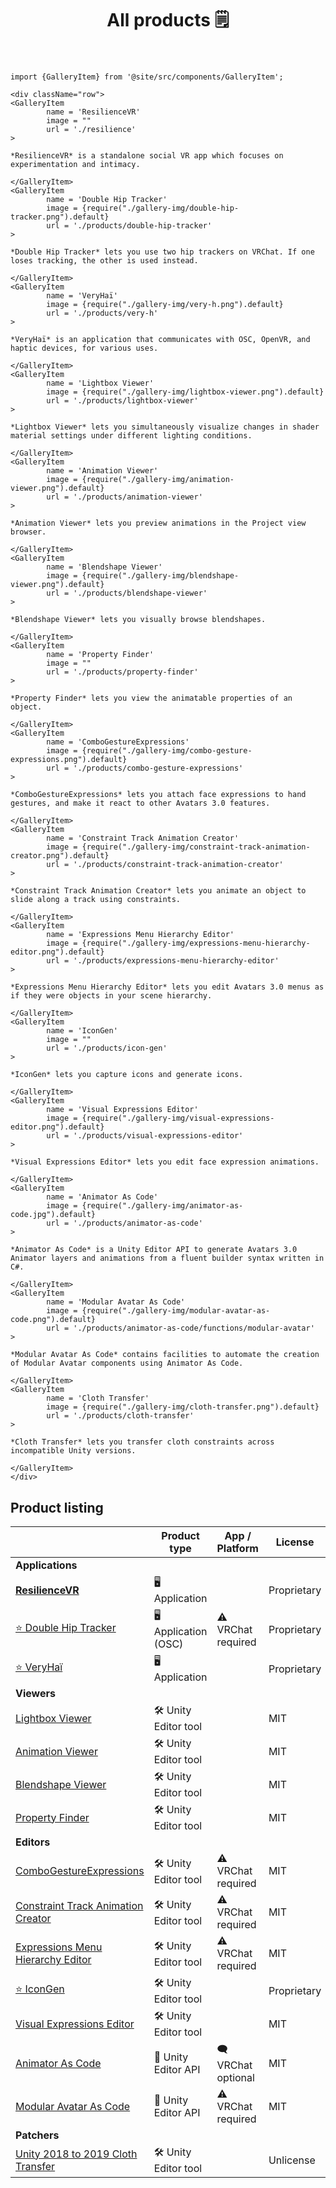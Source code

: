 ﻿---
title: All products 🗒️
sidebar_position: 1
hide_table_of_contents: true
hide_title: true
---

```mdx-code-block
import {GalleryItem} from '@site/src/components/GalleryItem';

<div className="row">
<GalleryItem 
        name = 'ResilienceVR'
        image = ""
        url = './resilience'
>

*ResilienceVR* is a standalone social VR app which focuses on experimentation and intimacy.

</GalleryItem>
<GalleryItem 
        name = 'Double Hip Tracker'
        image = {require("./gallery-img/double-hip-tracker.png").default}
        url = './products/double-hip-tracker'
>

*Double Hip Tracker* lets you use two hip trackers on VRChat. If one loses tracking, the other is used instead.

</GalleryItem>
<GalleryItem 
        name = 'VeryHaï'
        image = {require("./gallery-img/very-h.png").default}
        url = './products/very-h'
>

*VeryHaï* is an application that communicates with OSC, OpenVR, and haptic devices, for various uses.

</GalleryItem>
<GalleryItem 
        name = 'Lightbox Viewer'
        image = {require("./gallery-img/lightbox-viewer.png").default}
        url = './products/lightbox-viewer'
>

*Lightbox Viewer* lets you simultaneously visualize changes in shader material settings under different lighting conditions.

</GalleryItem>
<GalleryItem 
        name = 'Animation Viewer'
        image = {require("./gallery-img/animation-viewer.png").default}
        url = './products/animation-viewer'
>

*Animation Viewer* lets you preview animations in the Project view browser.

</GalleryItem>
<GalleryItem 
        name = 'Blendshape Viewer'
        image = {require("./gallery-img/blendshape-viewer.png").default}
        url = './products/blendshape-viewer'
>

*Blendshape Viewer* lets you visually browse blendshapes.

</GalleryItem>
<GalleryItem 
        name = 'Property Finder'
        image = ""
        url = './products/property-finder'
>

*Property Finder* lets you view the animatable properties of an object.

</GalleryItem>
<GalleryItem 
        name = 'ComboGestureExpressions'
        image = {require("./gallery-img/combo-gesture-expressions.png").default}
        url = './products/combo-gesture-expressions'
>

*ComboGestureExpressions* lets you attach face expressions to hand gestures, and make it react to other Avatars 3.0 features.

</GalleryItem>
<GalleryItem 
        name = 'Constraint Track Animation Creator'
        image = {require("./gallery-img/constraint-track-animation-creator.png").default}
        url = './products/constraint-track-animation-creator'
>

*Constraint Track Animation Creator* lets you animate an object to slide along a track using constraints.

</GalleryItem>
<GalleryItem 
        name = 'Expressions Menu Hierarchy Editor'
        image = {require("./gallery-img/expressions-menu-hierarchy-editor.png").default}
        url = './products/expressions-menu-hierarchy-editor'
>

*Expressions Menu Hierarchy Editor* lets you edit Avatars 3.0 menus as if they were objects in your scene hierarchy.

</GalleryItem>
<GalleryItem 
        name = 'IconGen'
        image = ""
        url = './products/icon-gen'
>

*IconGen* lets you capture icons and generate icons.

</GalleryItem>
<GalleryItem 
        name = 'Visual Expressions Editor'
        image = {require("./gallery-img/visual-expressions-editor.png").default}
        url = './products/visual-expressions-editor'
>

*Visual Expressions Editor* lets you edit face expression animations.

</GalleryItem>
<GalleryItem 
        name = 'Animator As Code'
        image = {require("./gallery-img/animator-as-code.jpg").default}
        url = './products/animator-as-code'
>

*Animator As Code* is a Unity Editor API to generate Avatars 3.0 Animator layers and animations from a fluent builder syntax written in C#.

</GalleryItem>
<GalleryItem 
        name = 'Modular Avatar As Code'
        image = {require("./gallery-img/modular-avatar-as-code.png").default}
        url = './products/animator-as-code/functions/modular-avatar'
>

*Modular Avatar As Code* contains facilities to automate the creation of Modular Avatar components using Animator As Code.

</GalleryItem>
<GalleryItem 
        name = 'Cloth Transfer'
        image = {require("./gallery-img/cloth-transfer.png").default}
        url = './products/cloth-transfer'
>

*Cloth Transfer* lets you transfer cloth constraints across incompatible Unity versions.

</GalleryItem>
</div>
```

## Product listing

|                                                                                     | Product type          | App / Platform      | License     | Booth                                          |
|-------------------------------------------------------------------------------------|-----------------------|---------------------|-------------|------------------------------------------------|
| **Applications**                                                                    |                       |                     |             |                                                |
| [**ResilienceVR**](./resilience)                                                    | 🖥️ Application       |                     | Proprietary |                                                |
| [⭐ Double Hip Tracker](./products/double-hip-tracker)                               | 🖥️ Application (OSC) | ⚠️ VRChat required  | Proprietary |                                                |
| [⭐ VeryHaï](./products/very-h)                                                      | 🖥️️ Application      |                     | Proprietary |                                                |
| **Viewers**                                                                         |                       |                     |             |                                                |
| [Lightbox Viewer](./products/lightbox-viewer)                                       | 🛠️ Unity Editor tool |                     | MIT         | [Booth](https://hai-vr.booth.pm/items/3870813) |
| [Animation Viewer](./products/animation-viewer)                                     | 🛠️ Unity Editor tool |                     | MIT         | [Booth](https://hai-vr.booth.pm/items/3625699) |
| [Blendshape Viewer](./products/blendshape-viewer)                                   | 🛠️ Unity Editor tool |                     | MIT         | [Booth](https://hai-vr.booth.pm/items/3582541) |
| [Property Finder](./products/property-finder)                                       | 🛠️ Unity Editor tool |                     | MIT         |                                                |
| **Editors**                                                                         |                       |                     |             |                                                |
| [ComboGestureExpressions](./products/combo-gesture-expressions)                     | 🛠️ Unity Editor tool | ⚠️ VRChat required  | MIT         | [Booth](https://hai-vr.booth.pm/items/2219616) |
| [Constraint Track Animation Creator](./products/constraint-track-animation-creator) | 🛠️ Unity Editor tool | ⚠️ VRChat required  | MIT         | [Booth](https://hai-vr.booth.pm/items/3532857) |
| [Expressions Menu Hierarchy Editor](./products/expressions-menu-hierarchy-editor)   | 🛠️ Unity Editor tool | ⚠️ VRChat required  | MIT         | [Booth](https://hai-vr.booth.pm/items/3696355) |
| [⭐ IconGen](./products/icon-gen)                                                    | 🛠️ Unity Editor tool |                     | Proprietary |                                                |
| [Visual Expressions Editor](./products/visual-expressions-editor)                   | 🛠️ Unity Editor tool |                     | MIT         | [Booth](https://hai-vr.booth.pm/items/3708550) |
| [Animator As Code](./products/animator-as-code)                                     | 📐 Unity Editor API   | 🗨️ VRChat optional | MIT         |                                                |
| [Modular Avatar As Code](./products/animator-as-code/functions/modular-avatar)      | 📐 Unity Editor API   | ⚠️ VRChat required  | MIT         |                                                |
| **Patchers**                                                                        |                       |                     |             |                                                |
| [Unity 2018 to 2019 Cloth Transfer](./products/cloth-transfer)                      | 🛠️ Unity Editor tool |                     | Unlicense   | [Booth](https://hai-vr.booth.pm/items/3136328) |
